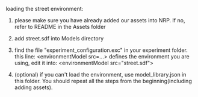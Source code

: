 loading the street environment:

1. please make sure you have already added our assets into NRP. If no, refer to README in the Assets folder

2. add street.sdf into Models directory

3. find the file "experiment_configuration.exc" in your experiment folder. this line: \<environmentModel src=...\> defines the environment you are using, edit it into:  \<environmentModel src="street.sdf"\> 

3. (optional) if you can't load the environment, use model_library.json in this folder. You should repeat all the steps from the beginning(including adding assets). 
